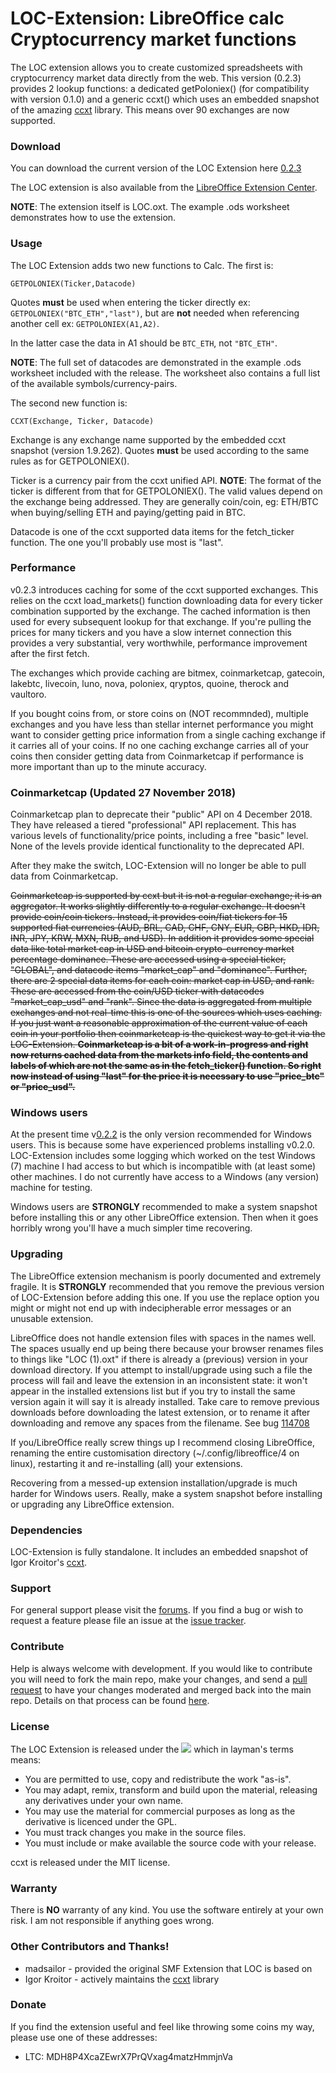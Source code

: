 LOC-Extension: LibreOffice calc Cryptocurrency market functions
===
The LOC extension allows you to create customized spreadsheets with cryptocurrency market data directly from the web. This version (0.2.3) provides 2 lookup functions: a dedicated getPoloniex() (for compatibility with version 0.1.0) and a generic ccxt() which uses an embedded snapshot of the amazing [ccxt](https://github.com/ccxt/ccxt) library. This means over 90 exchanges are now supported.

### Download   
You can download the current version of the LOC Extension here [0.2.3](https://github.com/walkjivefly/LOC-Extension/releases/tag/v0.2.3)

The LOC extension is also available from the [LibreOffice Extension Center](https://extensions.libreoffice.org/extensions/loc-extension-for-libreoffice-calc).

**NOTE**: The extension itself is LOC.oxt.  The example .ods worksheet demonstrates how to use the extension.

### Usage

The LOC Extension adds two new functions to Calc. The first is:  
```
GETPOLONIEX(Ticker,Datacode) 
```  

Quotes **must** be used when entering the ticker directly ex: ```GETPOLONIEX("BTC_ETH","last")```, but are **not** needed when referencing another cell ex: ```GETPOLONIEX(A1,A2)```.

In the latter case the data in A1 should be ```BTC_ETH```, not ```"BTC_ETH"```.

**NOTE**: The full set of datacodes are demonstrated in the example .ods worksheet included with the release. The worksheet also contains a full list of the available symbols/currency-pairs.

The second new function is:
```
CCXT(Exchange, Ticker, Datacode)
```

Exchange is any exchange name supported by the embedded ccxt snapshot (version 1.9.262). Quotes **must** be used according to the same rules as for GETPOLONIEX().

Ticker is a currency pair from the ccxt unified API.
**NOTE**: The format of the ticker is different from that for GETPOLONIEX(). The valid values depend on the exchange being addressed. They are generally coin/coin, eg: ETH/BTC when buying/selling ETH and paying/getting paid in BTC.

Datacode is one of the ccxt supported data items for the fetch_ticker function. The one you'll probably use most is "last".

### Performance 

v0.2.3 introduces caching for some of the ccxt supported exchanges. This relies on the ccxt load_markets() function downloading data for every ticker combination supported by the exchange. The cached information is then used for every subsequent lookup for that exchange. If you're pulling the prices for many tickers and you have a slow internet connection this provides a very substantial, very worthwhile, performance improvement after the first fetch. 

The exchanges which provide caching are bitmex, coinmarketcap, gatecoin, lakebtc, livecoin, luno, nova, poloniex, qryptos, quoine, therock and vaultoro.

If you bought coins from, or store coins on (NOT recommnded), multiple exchanges and you have less than stellar internet performance you might want to consider getting price information from a single caching exchange if it carries all of your coins. If no one caching exchange carries all of your coins then consider getting data from Coinmarketcap if performance is more important than up to the minute accuracy.

### Coinmarketcap  (Updated 27 November 2018)

Coinmarketcap plan to deprecate their "public" API on 4 December 2018. They have released a tiered "professional" API replacement. This has various levels of functionality/price points, including a free "basic" level. None of the levels provide identical functionality to the deprecated API. 

After they make the switch, LOC-Extension will no longer be able to pull data from Coinmarketcap. 

~~Coinmarketcap is supported by ccxt but it is not a regular exchange; it is an aggregator. It works slightly differently to a regular exchange. It doesn't provide coin/coin tickers. Instead, it provides coin/fiat tickers for 15 supported fiat currencies (AUD, BRL, CAD, CHF, CNY, EUR, GBP, HKD, IDR, INR, JPY, KRW, MXN, RUB, and USD). In addition it provides some special data like total market cap in USD and bitcoin crypto-currency market percentage dominance. These are accessed using a special ticker, "GLOBAL", and datacode items "market_cap" and "dominance". Further, there are 2 special data items for each coin: market cap in USD, and rank. These are accessed from the coin/USD ticker with datacodes "market_cap_usd" and "rank". Since the data is aggregated from multiple exchanges and not real-time this is one of the sources which uses caching. If you just want a reasonable approximation of the current value of each coin in your portfolio then coinmarketcap is the quickest way to get it via the LOC-Extension. **Coinmarketcap is a bit of a work-in-progress and right now returns cached data from the markets info field, the contents and labels of which are not the same as in the fetch_ticker() function. So right now instead of using "last" for the price it is necessary to use "price_btc" or "price_usd".**~~

### Windows users

At the present time v[0.2.2](https://github.com/walkjivefly/LOC-Extension/tree/v0.2.2) is the only version recommended for Windows users. This is because some have experienced problems installing v0.2.0. LOC-Extension includes some logging which worked on the test Windows (7) machine I had access to but which is incompatible with (at least some) other machines. I do not currently have access to a Windows (any version) machine for testing.

Windows users are **STRONGLY** recommended to make a system snapshot before installing this or any other LibreOffice extension. Then when it goes horribly wrong you'll have a much simpler time recovering.
 
### Upgrading

The LibreOffice extension mechanism is poorly documented and extremely fragile. It is **STRONGLY** recommended that you remove the previous version of LOC-Extension before adding this one. If you use the replace option you might or might not end up with indecipherable error messages or an unusable extension. 

LibreOffice does not handle extension files with spaces in the names well. The spaces usually end up being there because your browser renames files to things like "LOC (1).oxt" if there is already a (previous) version in your download directory. If you attempt to install/upgrade using such a file the process will fail and leave the extension in an inconsistent state: it won't appear in the installed extensions list but if you try to install the same version again it will say it is already installed. Take care to remove previous downloads before downloading the latest extension, or to rename it after downloading and remove any spaces from the filename. See bug [114708](https://bugs.documentfoundation.org/show_bug.cgi?id=114708)

If you/LibreOffice really screw things up I recommend closing LibreOffice, renaming the entire customisation directory (~/.config/libreoffice/4 on linux), restarting it and re-installing (all) your extensions. 

Recovering from a messed-up extension installation/upgrade is much harder for Windows users. Really, make a system snapshot before installing or upgrading any LibreOffice extension. 

### Dependencies

LOC-Extension is fully standalone. It includes an embedded snapshot of Igor Kroitor's [ccxt](http://github.com/ccxt/ccxt). 

### Support

For general support please visit the [forums](http://forum.openoffice.org/en/forum/index.php). If you find a bug or wish to request a feature please file an issue at the [issue tracker](http://github.com/walkjivefly/LOC-Extension/issues).

### Contribute

Help is always welcome with development.  If you would like to contribute you will need to fork the main repo, make your changes, and send a [pull request](http://github.com/walkjivefly/LOC-Extension/pulls) to have your changes moderated and merged back into the main repo. Details on that process can be found [here](https://help.github.com/articles/set-up-git/).  


### License

The LOC Extension is released under the [![][shield:LGPL3]][License:3.0] which in layman's terms means:  

* You are permitted to use, copy and redistribute the work "as-is".
* You may adapt, remix, transform and build upon the material, releasing any derivatives under your own name.
* You may use the material for commercial purposes as long as the derivative is licenced under the GPL.
* You must track changes you make in the source files.
* You must include or make available the source code with your release.

ccxt is released under the MIT license.

### Warranty

There is **NO** warranty of any kind. You use the software entirely at your own risk. I am not responsible if anything goes wrong.

### Other Contributors and Thanks!
* madsailor - provided the original SMF Extension that LOC is based on
* Igor Kroitor - actively maintains the [ccxt](https://github.com/ccxt/ccxt) library

### Donate

If you find the extension useful and feel like throwing some coins my way, please use one of these addresses:

* LTC: MDH8P4XcaZEwrX7PrQVxag4matzHmmjnVa

[GIT:release]: http://github.com/walkjivefly/LOC-Extension/releases/latest
[License:3.0]: http://www.gnu.org/licenses/lgpl.html
[shield:LGPL3]: http://img.shields.io/badge/license-LGPL%20v.3-blue.svg
